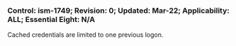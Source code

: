 ### Control: ism-1749; Revision: 0; Updated: Mar-22; Applicability: ALL; Essential Eight: N/A
<p>Cached credentials are limited to one previous logon.</p>